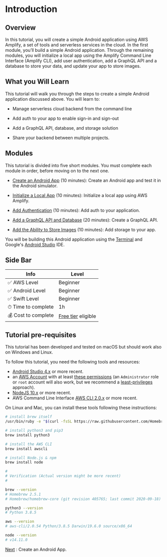 # Introduction

## Overview

In this tutorial, you will create a simple Android application using AWS Amplify, a set of tools and serverless services in the cloud. In the first module, you’ll build a simple Android application. Through the remaining modules, you will initialize a local app using the Amplify Command Line Interface (Amplify CLI), add user authentication, add a GraphQL API and a database to store your data, and update your app to store images.

## What you Will Learn

This tutorial will walk you through the steps to create a simple Android application discussed above. You will learn to:

- Manage serverless cloud backend from the command line

- Add auth to your app to enable sign-in and sign-out

- Add a GraphQL API, database, and storage solution

- Share your backend between multiple projects.

## Modules

This tutorial is divided into five short modules. You must complete each module in order, before moving on to the next one.

- [Create an Android App](02_create_android_app.md) (10 minutes): Create an Android app and test it in the Android simulator.

- [Initialize a Local App](03_initialize_amplify.md) (10 minutes): Initialize a local app using AWS Amplify.

- [Add Authentication](04_add_authentication.md) (10 minutes): Add auth to your application.

- [Add a GraphQL API and Database](05_add_api_database.md) (20 minutes): Create a GraphQL API.

- [Add the Ability to Store Images](06_add_storage.md) (10 minutes): Add storage to your app.

You will be building this Android application using the [Terminal](https://support.apple.com/en-gb/guide/terminal/welcome/mac) and Google's [Android Studio](https://developer.android.com/studio) IDE.

## Side Bar

| Info | Level |
| --- | --- |
| ✅ AWS Level    | Beginner |
| ✅ Android Level    | Beginner |
| ✅ Swift Level  | Beginner |
| ⏱ Time to complete | 1h |
| 💰 Cost to complete | [Free tier](https://aws.amazon.com/free) eligible |

## Tutorial pre-requisites

This tutorial has been developed and tested on macOS but should work also on Windows and Linux.

To follow this tutorial, you need the following tools and resources:

- [Android Studio 4.x](https://developer.android.com/studio) or more recent.
- an [AWS Account](https://portal.aws.amazon.com/billing/signup#/start) with at least [these permissions](/amplify-policy.json) (an `Administrator` role or `root` account will also work, but we recommend a [least-privileges](https://docs.aws.amazon.com/IAM/latest/UserGuide/best-practices.html#grant-least-privilege) approach).
- [NodeJS 10.x](https://nodejs.org/en/download/) or more recent.
- AWS Command Line Interface [AWS CLI 2.0.x](https://docs.aws.amazon.com/cli/latest/userguide/cli-chap-install.html) or more recent.

On Linux and Mac, you can install these tools following these instructions:

```zsh
# install brew itself
/usr/bin/ruby -e "$(curl -fsSL https://raw.githubusercontent.com/Homebrew/install/master/install)"

# install python3 and pip3
brew install python3

# install the AWS CLI
brew install awscli

# install Node.js & npm
brew install node

#
# Verification (Actual version might be more recent)
#

brew --version
# Homebrew 2.5.1
# Homebrew/homebrew-core (git revision 405765; last commit 2020-09-18)

python3 --version
# Python 3.8.5

aws --version
# aws-cli/2.0.54 Python/3.8.5 Darwin/19.6.0 source/x86_64

node --version
# v14.11.0
```

[Next](/02_create_android_app.md) : Create an Android App.